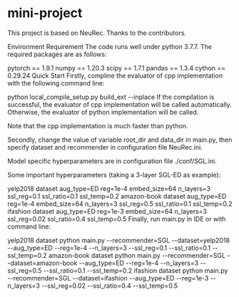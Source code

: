 # mini-project
This project is based on NeuRec. Thanks to the contributors.

Environment Requirement
The code runs well under python 3.7.7. The required packages are as follows:

pytorch == 1.9.1
numpy == 1.20.3
scipy == 1.7.1
pandas == 1.3.4
cython == 0.29.24
Quick Start
Firstly, compline the evaluator of cpp implementation with the following command line:

python local_compile_setup.py build_ext --inplace
If the compilation is successful, the evaluator of cpp implementation will be called automatically. Otherwise, the evaluator of python implementation will be called.

Note that the cpp implementation is much faster than python.

Secondly, change the value of variable root_dir and data_dir in main.py, then specify dataset and recommender in configuration file NeuRec.ini.

Model specific hyperparameters are in configuration file ./conf/SGL.ini.

Some important hyperparameters (taking a 3-layer SGL-ED as example):

yelp2018 dataset
aug_type=ED
reg=1e-4
embed_size=64
n_layers=3
ssl_reg=0.1
ssl_ratio=0.1
ssl_temp=0.2
amazon-book dataset
aug_type=ED
reg=1e-4
embed_size=64
n_layers=3
ssl_reg=0.5
ssl_ratio=0.1
ssl_temp=0.2
ifashion dataset
aug_type=ED
reg=1e-3
embed_size=64
n_layers=3
ssl_reg=0.02
ssl_ratio=0.4
ssl_temp=0.5
Finally, run main.py in IDE or with command line:

yelp2018 dataset
python main.py --recommender=SGL --dataset=yelp2018 --aug_type=ED --reg=1e-4 --n_layers=3 --ssl_reg=0.1 --ssl_ratio=0.1 --ssl_temp=0.2
amazon-book dataset
python main.py --recommender=SGL --dataset=amazon-book --aug_type=ED --reg=1e-4 --n_layers=3 --ssl_reg=0.5 --ssl_ratio=0.1 --ssl_temp=0.2
ifashion dataset
python main.py --recommender=SGL --dataset=ifashion --aug_type=ED --reg=1e-3 --n_layers=3 --ssl_reg=0.02 --ssl_ratio=0.4 --ssl_temp=0.5
